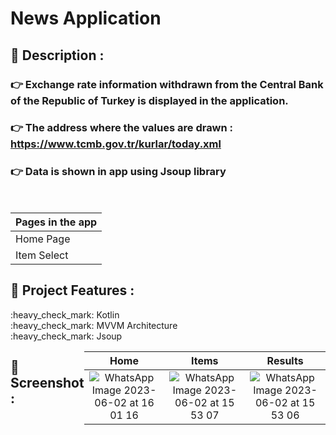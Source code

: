 # News Application

## 	:book: Description :

### :point_right: Exchange rate information withdrawn from the Central Bank of the Republic of Turkey is displayed in the application.

### :point_right: The address where the values are drawn : https://www.tcmb.gov.tr/kurlar/today.xml

### :point_right: Data is shown in app using Jsoup library

</br>

| Pages in the app | 
| ----------------- |
| Home Page | 
| Item Select |   

## :floppy_disk: Project Features :

<div>:heavy_check_mark: Kotlin </div>
<div>:heavy_check_mark: MVVM Architecture </div>
<div>:heavy_check_mark: Jsoup</div>
<div style="display: flex;">
  
</br>

## :camera_flash: Screenshot :
| Home | Items | Results | 
|:-:|:-:|:-:|
| ![WhatsApp Image 2023-06-02 at 16 01 16](https://github.com/gultendogan0/NewsApplication/assets/63645518/b98802bf-5458-47fe-8854-29713caaad04)| ![WhatsApp Image 2023-06-02 at 15 53 07](https://github.com/gultendogan0/NewsApplication/assets/63645518/678cc055-4101-4454-9075-277f1d0d4f90) | ![WhatsApp Image 2023-06-02 at 15 53 06](https://github.com/gultendogan0/NewsApplication/assets/63645518/a9548b56-005e-4b19-8b37-2ecf1a75a3a5) | 




